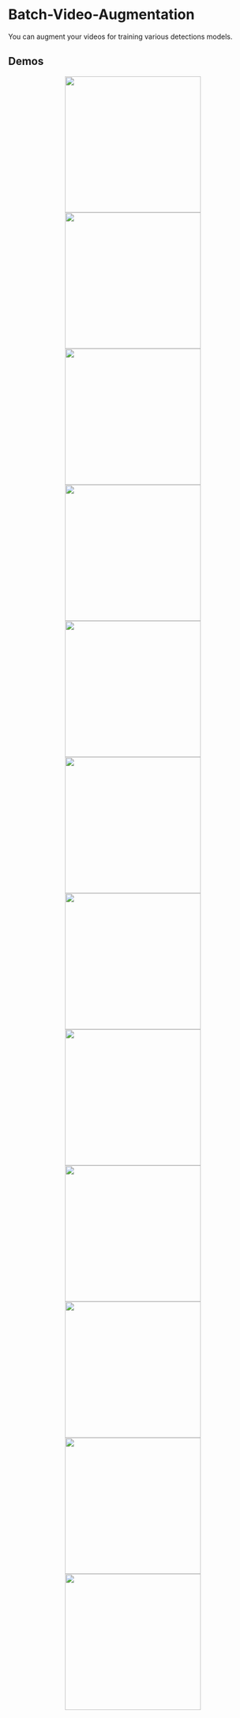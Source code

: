 # Batch-Video-Augmentation

You can augment your videos for training various detections models.


## Demos


<div align="center">
  <img src="./Gifs/original.gif" width="275px" />
  <img src="./Gifs/crab_blurred.gif" width="275px" />
  <img src="./Gifs/crab_ACWrotated" width="275px" />
  <img src="./Gifs/crab_CWrotated.gif" width="275px" />
  
  <img src="./Gifs/crab_0.5brightness.gif" width="275px" />
  
  
  
  <img src="./Gifs/crab_hflip.gif" width="275px" />
  <img src="./Gifs/crab_hshift.gif" width="275px" />
  <img src="./Gifs/crab_hzoom.gif" width="275px" />
  <img src="./Gifs/crab_m0.5brightness.gif" width="275px" />
  <img src="./Gifs/crab_vertical_shift.gif" width="275px" />
  <img src="./Gifs/crab_zoomin.gif" width="275px" />
  <img src="./Gifs/rab_zoomout.gif" width="275px" />
  
  

</div>

